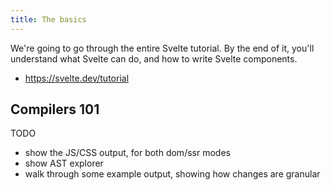 ```yaml
---
title: The basics
---
```


We're going to go through the entire Svelte tutorial. By the end of it, you'll understand what Svelte can do, and how to write Svelte components.

* https://svelte.dev/tutorial


## Compilers 101

TODO

* show the JS/CSS output, for both dom/ssr modes
* show AST explorer
* walk through some example output, showing how changes are granular